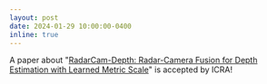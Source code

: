 ```yaml
---
layout: post
date: 2024-01-29 10:00:00-0400
inline: true
---
```


A paper about "[RadarCam-Depth: Radar-Camera Fusion for Depth Estimation with Learned Metric Scale](https://arxiv.org/abs/2401.04325)" is accepted by ICRA!
